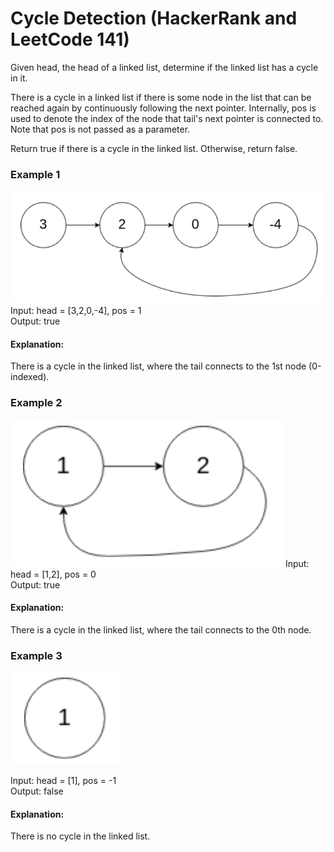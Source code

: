 # Cycle Detection (HackerRank and LeetCode 141)

Given head, the head of a linked list, determine if the linked list has a cycle in it.

There is a cycle in a linked list if there is some node in the list that can be reached again by continuously following the next pointer. Internally, pos is used to denote the index of the node that tail's next pointer is connected to. Note that pos is not passed as a parameter.

Return true if there is a cycle in the linked list. Otherwise, return false.

### Example 1

![alt text](image.png)
Input: head = [3,2,0,-4], pos = 1 <br/>
Output: true <br/>

#### Explanation:

There is a cycle in the linked list, where the tail connects to the 1st node (0-indexed).

### Example 2

![alt text](image-1.png)
Input: head = [1,2], pos = 0 <br/>
Output: true <br/>

#### Explanation:

There is a cycle in the linked list, where the tail connects to the 0th node.

### Example 3

![alt text](image-2.png)

Input: head = [1], pos = -1 <br/>
Output: false <br/>

#### Explanation:

There is no cycle in the linked list.
